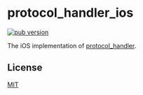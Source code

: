 # protocol_handler_ios

[![pub version][pub-image]][pub-url]

[pub-image]: https://img.shields.io/pub/v/protocol_handler_ios.svg
[pub-url]: https://pub.dev/packages/protocol_handler_ios

The iOS implementation of [protocol_handler](https://pub.dev/packages/protocol_handler).

## License

[MIT](./LICENSE)
